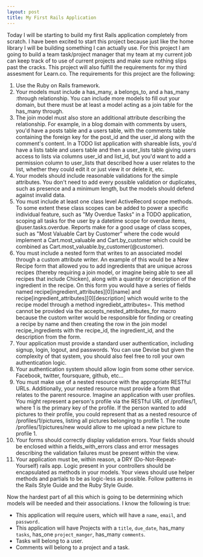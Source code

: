 ```yaml
---
layout: post
title: My First Rails Application
---
```


Today I will be starting to build my first Rails application completely from scratch. I have been excited to start this project because just like the home library I will be building something I can actually use. For this project I am going to build a team task/project manager that my team at my current job can keep track of to use of current projects and make sure nothing slips past the cracks. This project will also fulfill the requirements for my third assesment for Learn.co. The requirements for this project are the following: 

1. Use the Ruby on Rails framework.
2. Your models must include a has_many, a belongs_to, and a has_many :through relationship. You can include more models to fill out your domain, but there must be at least a model acting as a join table for the has_many through.
3. The join model must also store an additional attribute describing the relationship. For example, in a blog domain with comments by users, you'd have a posts table and a users table, with the comments table containing the foreign key for the post_id and the user_id along with the comment's content. In a TODO list application with shareable lists, you'd have a lists table and users table and then a user_lists table giving users access to lists via columns user_id and list_id, but you'd want to add a permission column to user_lists that described how a user relates to the list, whether they could edit it or just view it or delete it, etc.
4. Your models should include reasonable validations for the simple attributes. You don't need to add every possible validation or duplicates, such as presence and a minimum length, but the models should defend against invalid data.
5. You must include at least one class level ActiveRecord scope methods. To some extent these class scopes can be added to power a specific individual feature, such as "My Overdue Tasks" in a TODO application, scoping all tasks for the user by a datetime scope for overdue items, @user.tasks.overdue. Reports make for a good usage of class scopes, such as "Most Valuable Cart by Customer" where the code would implement a Cart.most_valuable and Cart.by_customer which could be combined as Cart.most_valuable.by_customer(@customer).
6. You must include a nested form that writes to an associated model through a custom attribute writer. An example of this would be a New Recipe form that allowed you to add ingredients that are unique across recipes (thereby requiring a join model, or imagine being able to see all recipes that include Chicken), along with a quantity or description of the ingredient in the recipe. On this form you would have a series of fields named recipe[ingredient_attributes][0][name] and recipe[ingredient_attributes][0][description] which would write to the recipe model through a method ingrediebt_attributes=. This method cannot be provided via the accepts_nested_attributes_for macro because the custom writer would be responsible for finding or creating a recipe by name and then creating the row in the join model recipe_ingredients with the recipe_id, the ingredient_id, and the description from the form.
7. Your application must provide a standard user authentication, including signup, login, logout, and passwords. You can use Devise but given the complexity of that system, you should also feel free to roll your own authentication logic.
8. Your authentication system should allow login from some other service. Facebook, twitter, foursquare, github, etc...
9. You must make use of a nested resource with the appropriate RESTful URLs. Additionally, your nested resource must provide a form that relates to the parent resource. Imagine an application with user profiles. You might represent a person's profile via the RESTful URL of /profiles/1, where 1 is the primary key of the profile. If the person wanted to add pictures to their profile, you could represent that as a nested resource of /profiles/1/pictures, listing all pictures belonging to profile 1. The route /profiles/1/pictures/new would allow to me upload a new picture to profile 1.
10. Your forms should correctly display validation errors. Your fields should be enclosed within a fields_with_errors class and error messages describing the validation failures must be present within the view.
11. Your application must be, within reason, a DRY (Do-Not-Repeat-Yourself) rails app. Logic present in your controllers should be encapsulated as methods in your models. Your views should use helper methods and partials to be as logic-less as possible. Follow patterns in the Rails Style Guide and the Ruby Style Guide. 

Now the hardest part of all this which is going to be determining which models will be needed and their associations. I know the following is true: 

* This application will require users, which will have a `name`, `email`, and `password.` 
* This application will have Projects with a `title`, `due_date`, has_many `tasks`, has_one `project_manger`, has_many `comments`.
* Tasks will belong to a user. 
* Comments will belong to a project and a task. 




